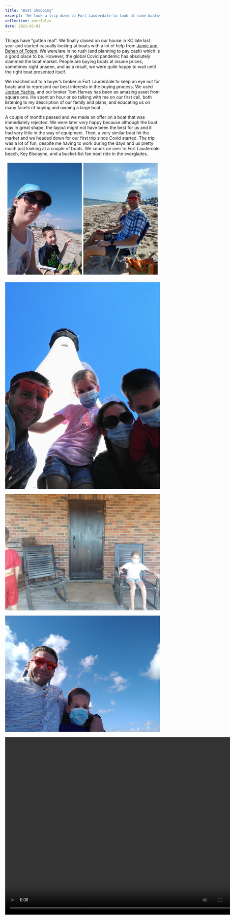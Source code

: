 ```yaml
---
title: "Boat Shopping"
excerpt: "We took a trip down to Fort Lauderdale to look at some boats<br /><img width='500px' src='/images/sailing-blog/fll-beach.jpeg' alt='On the beach in Fort Lauderdale' />"
collection: portfolio
date: 2021-05-01
---
```


Things have "gotten real". We finally closed on our house in KC late last year and started casually looking at boats with a lot of help from [Jamie and Behan of Totem](https://www.sailingtotem.com/ask-the-cruiser). We were/are in no rush (and planning to pay cash) which is a good place to be. However, the global Covid pandemic has absolutely slammed the boat market. People are buying boats at insane prices, sometimes sight unseen, and as a result, we were quite happy to wait until the right boat presented itself.

We reached out to a buyer’s broker in Fort Lauderdale to keep an eye out for boats and to represent our best interests in the buying process. We used [Jordan Yachts](http://www.jordanyachts.com/), and our broker Tom Harney has been an amazing asset from square one. He spent an hour or so talking with me on our first call, both listening to my description of our family and plans, and educating us on many facets of buying and owning a large boat.

A couple of months passed and we made an offer on a boat that was immediately rejected. We were later very happy because although the boat was in great shape, the layout might not have been the best for us and it had very little in the way of equipment. Then, a very similar boat hit the market and we headed down for our first trip since Covid started. The trip was a lot of fun, despite me having to work during the days and us pretty much just looking at a couple of boats. We snuck on over to Fort Lauderdale beach, Key Biscayne, and a bucket-list fan boat ride in the everglades.

![On the beach in Fort Lauderdale](/images/sailing-blog/fll-beach.jpeg)

![Key Biscayne Lighthouse](/images/sailing-blog/key-biscayne-lighthouse.jpeg)

![Fira in a rocking chair](/images/sailing-blog/rocking-chair.jpeg)

![Me and Dublin on a fan boat](/images/sailing-blog/fan-boat.jpeg)

<video width="770" height="577" controls>
	<source src="/images/sailing-blog/fan-boat-ride.mp4" type="video/mp4">
	Your browser does not support the video tag.
</video>
